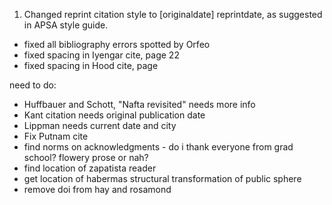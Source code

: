 1. Changed reprint citation style to [originaldate] reprintdate, as suggested in APSA style guide.


- fixed all bibliography errors spotted by Orfeo
- fixed spacing in Iyengar cite, page 22
- fixed spacing in Hood cite, page

need to do:
- Huffbauer and Schott, "Nafta revisited" needs more info
- Kant citation needs original publication date
- Lippman needs current date and city
- Fix Putnam cite
- find norms on acknowledgments - do i thank everyone from grad school? flowery prose or nah?
- find location of zapatista reader
- get location of habermas structural transformation of public sphere
- remove doi from hay and rosamond
